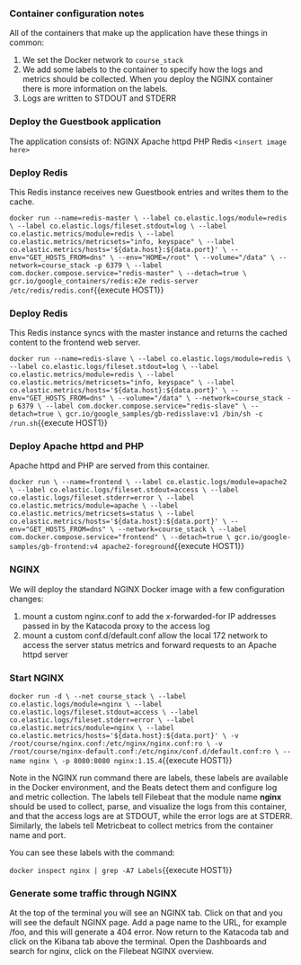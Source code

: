 ### Container configuration notes
All of the containers that make up the application have these things in common:
1. We set the Docker network to `course_stack`
1. We add some labels to the container to specify how the logs and metrics should be collected. When you deploy the NGINX container there is more information on the labels.
1. Logs are written to STDOUT and STDERR

### Deploy the Guestbook application
The application consists of:
NGINX
Apache httpd
PHP
Redis
`<insert image here>`

### Deploy Redis
This Redis instance receives new Guestbook entries and writes them to the cache.

`docker run --name=redis-master \
  --label co.elastic.logs/module=redis \
  --label co.elastic.logs/fileset.stdout=log \
  --label co.elastic.metrics/module=redis \
  --label co.elastic.metrics/metricsets="info, keyspace" \
  --label co.elastic.metrics/hosts='${data.host}:${data.port}' \
  --env="GET_HOSTS_FROM=dns" \
  --env="HOME=/root" \
  --volume="/data" \
  --network=course_stack -p 6379 \
  --label com.docker.compose.service="redis-master" \
  --detach=true \
  gcr.io/google_containers/redis:e2e redis-server /etc/redis/redis.conf`{{execute HOST1}}

### Deploy Redis
This Redis instance syncs with the master instance and returns the cached content to the frontend web server.

`docker run --name=redis-slave \
  --label co.elastic.logs/module=redis \
  --label co.elastic.logs/fileset.stdout=log \
  --label co.elastic.metrics/module=redis \
  --label co.elastic.metrics/metricsets="info, keyspace" \
  --label co.elastic.metrics/hosts='${data.host}:${data.port}' \
  --env="GET_HOSTS_FROM=dns" \
  --volume="/data" \
  --network=course_stack -p 6379 \
  --label com.docker.compose.service="redis-slave" \
  --detach=true \
  gcr.io/google_samples/gb-redisslave:v1 /bin/sh -c /run.sh`{{execute HOST1}}

### Deploy Apache httpd and PHP
Apache httpd and PHP are served from this container.

`docker run \
  --name=frontend \
  --label co.elastic.logs/module=apache2 \
  --label co.elastic.logs/fileset.stdout=access \
  --label co.elastic.logs/fileset.stderr=error \
  --label co.elastic.metrics/module=apache \
  --label co.elastic.metrics/metricsets=status \
  --label co.elastic.metrics/hosts='${data.host}:${data.port}' \
  --env="GET_HOSTS_FROM=dns" \
  --network=course_stack \
  --label com.docker.compose.service="frontend" \
  --detach=true \
  gcr.io/google-samples/gb-frontend:v4 apache2-foreground`{{execute HOST1}}


### NGINX
We will deploy the standard NGINX Docker image with a few configuration changes:
1. mount a custom nginx.conf to add the x-forwarded-for IP addresses passed in by the Katacoda proxy to the access log
1. mount a custom conf.d/default.conf allow the local 172 network to access the server status metrics and forward requests to an Apache httpd server

### Start NGINX
`docker run -d \
--net course_stack \
--label co.elastic.logs/module=nginx \
--label co.elastic.logs/fileset.stdout=access \
--label co.elastic.logs/fileset.stderr=error \
--label co.elastic.metrics/module=nginx \
--label co.elastic.metrics/hosts='${data.host}:${data.port}' \
-v /root/course/nginx.conf:/etc/nginx/nginx.conf:ro \
-v /root/course/nginx-default.conf:/etc/nginx/conf.d/default.conf:ro \
--name nginx \
-p 8080:8080 nginx:1.15.4`{{execute HOST1}}

Note in the NGINX run command there are labels, these labels are available in the Docker environment, and the Beats detect them and configure log and metric collection.  The labels tell Filebeat that the module name **nginx** should be used to collect, parse, and visualize the logs from this container, and that the access logs are at STDOUT, while the error logs are at STDERR.  Similarly, the labels tell Metricbeat to collect metrics from the container name and port.

You can see these labels with the command:

`docker inspect nginx | grep -A7 Labels`{{execute HOST1}}

### Generate some traffic through NGINX
At the top of the terminal you will see an NGINX tab.  Click on that and you will see the default NGINX page.  Add a page name to the URL, for example /foo, and this will generate a 404 error.  Now return to the Katacoda tab and click on the Kibana tab above the terminal.  Open the Dashboards and search for nginx, click on the Filebeat NGINX overview.

